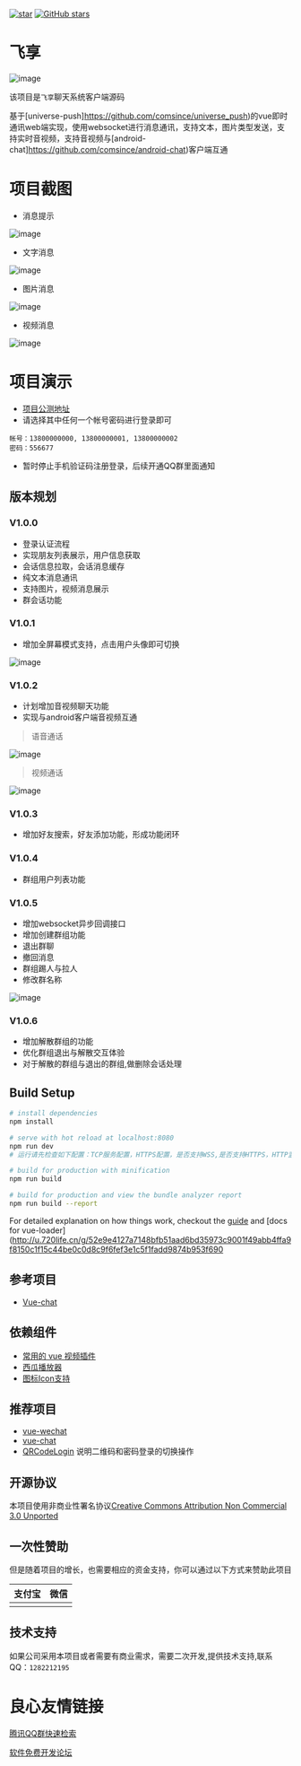 
[![star](https://gitee.com/comsince/vue-chat/badge/star.svg?theme=white)](https://gitee.com/comsince/vue-chat)
[![GitHub stars](https://img.shields.io/github/stars/comsince/vue-chat?style=social)](https://github.com/comsince/vue-chat)

# 飞享

![image](http://image.comsince.cn/fx-chat.png)

该项目是`飞享`聊天系统客户端源码

基于[universe-push]https://github.com/comsince/universe_push)的vue即时通讯web端实现，使用websocket进行消息通讯，支持文本，图片类型发送，支持实时音视频，支持音视频与[android-chat]https://github.com/comsince/android-chat)客户端互通

# 项目截图
* 消息提示

![image](./attachment/vue-chat-unread.png)

* 文字消息

![image](./attachment/vue-chat.png)

* 图片消息

![image](./attachment/vue-chat-pic.png)

* 视频消息

![image](./attachment/vue-chat-video.png)

# 项目演示
* [项目公测地址](http://u.720life.cn/g/70af7c450e8e9243027fbb0fb8b4fa79180717e84a7cf55ecfd84892d932e64b) 
* 请选择其中任何一个帐号密码进行登录即可
```properties
帐号：13800000000, 13800000001, 13800000002
密码：556677
```
* 暂时停止手机验证码注册登录，后续开通QQ群里面通知

## 版本规划
### V1.0.0
* 登录认证流程
* 实现朋友列表展示，用户信息获取
* 会话信息拉取，会话消息缓存
* 纯文本消息通讯
* 支持图片，视频消息展示
* 群会话功能

### V1.0.1
* 增加全屏幕模式支持，点击用户头像即可切换

![image](https://user-gold-cdn.xitu.io/2020/4/13/171719952947e62a?w=1518&h=655&f=png&s=170160)

### V1.0.2
* 计划增加音视频聊天功能
* 实现与android客户端音视频互通

> 语音通话

![image](https://user-gold-cdn.xitu.io/2020/3/20/170f70e65d19d2ac?w=2880&h=1800&f=png&s=1120425)

> 视频通话

![image](https://user-gold-cdn.xitu.io/2020/3/20/170f70e73e8ad91e?w=2880&h=1800&f=png&s=1323835)

### V1.0.3
* 增加好友搜索，好友添加功能，形成功能闭环

### V1.0.4
* 群组用户列表功能

### V1.0.5
* 增加websocket异步回调接口
* 增加创建群组功能
* 退出群聊
* 撤回消息
* 群组踢人与拉人
* 修改群名称

![image](https://user-gold-cdn.xitu.io/2020/5/8/171f4c271ba2b4dd?w=2064&h=1144&f=png&s=428322)

### V1.0.6
* 增加解散群组的功能
* 优化群组退出与解散交互体验
* 对于解散的群组与退出的群组,做删除会话处理
## Build Setup

``` bash
# install dependencies
npm install

# serve with hot reload at localhost:8080
npm run dev
# 运行请先检查如下配置：TCP服务配置，HTTPS配置，是否支持WSS,是否支持HTTPS，HTTP监听端口8081,HTTPS监听端口8443

# build for production with minification
npm run build

# build for production and view the bundle analyzer report
npm run build --report
```

For detailed explanation on how things work, checkout the [guide](http://u.720life.cn/g/ccc863ff3c50910713546545d55dfc23e9ac185cec01d48f3e2685ba0355c450924049249f27d15b18089863ff85ef5c)  and [docs for vue-loader](http://u.720life.cn/g/52e9e4127a7148bfb51aad6bd35973c9001f49abb4ffa9f8150c1f15c44be0c0d8c9f6fef3e1c5f1fadd9874b953f690 



## 参考项目

* [Vue-chat](http://u.720life.cn/g/54145d0471d91890860f7f8463c0304695e56d9632e759a6014dd7908654f9d3ce097ef0e560f9437d382abf868e12bc) 

## 依赖组件
* [常用的 vue 视频插件](http://u.720life.cn/g/6913b20471f2197a83652228c00116da8e93b8a65341dd4e194469d32a0df926) 
* [西瓜播放器](http://u.720life.cn/g/64fe6a8c906670e802e2aba8e693cea026042035803c64bd08d84ae2863f8834cd508b6af362401ec68193e5e100c682) 
* [图标Icon支持](http://u.720life.cn/g/e78198cbca568641bd2625675a127257dc4f7a4d61d238ee161598e78c947b2d975ea672729f9f87f7c9471d6bfcaae28657485ca7e7b2d3c56d309990e2642a831cbc44b6e7fb04822b27007b64e2e65c8287eb942a62e033868299d92a30d15409d8a3ca269c9cbbb2859650be869c) 

## 推荐项目

* [vue-wechat](http://u.720life.cn/g/54145d0471d91890860f7f8463c03046be3d17006518f6bcfd71555f2a60f28251eb01c63488cf1741d915759f6c30ac) 
* [vue-chat](http://u.720life.cn/g/54145d0471d91890860f7f8463c0304686749c16e6403f991c1c9c78a597996d3b3f2d881f8562a2200f80bc6c8e4dec) 
* [QRCodeLogin](http://u.720life.cn/g/54145d0471d91890860f7f8463c0304661cc54263f265080c508002a77a77dd5a27d4265675e5deaf68c39c9d9051c8aa2d0442eccff53de57f23f2fad6b099acae20f87d5fff8f73bb090c66efeef5366e9db460046b4659ac16695ff690a42)  说明二维码和密码登录的切换操作


## 开源协议

本项目使用非商业性署名协议[Creative Commons Attribution Non Commercial 3.0 Unported](LICENSE)

## 一次性赞助

但是随着项目的增长，也需要相应的资金支持，你可以通过以下方式来赞助此项目

| 支付宝      | 微信| 
| :--------: | :--------:| 
| | |

## 技术支持

如果公司采用本项目或者需要有商业需求，需要二次开发,提供技术支持,联系QQ：`1282212195`


 # 良心友情链接

[腾讯QQ群快速检索](http://u.720life.cn/s/8cf73f7c)

[软件免费开发论坛](http://u.720life.cn/s/bbb01dc0)